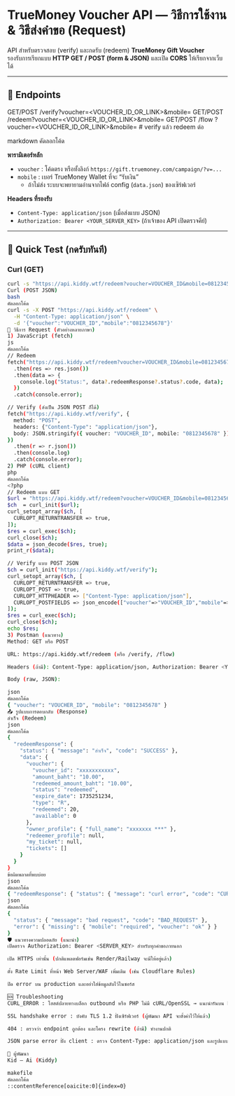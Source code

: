 # TrueMoney Voucher API — วิธีการใช้งาน & วิธีส่งคำขอ (Request)

API สำหรับตรวจสอบ (verify) และกดรับ (redeem) **TrueMoney Gift Voucher**  
รองรับการเรียกแบบ **HTTP GET / POST (form & JSON)** และเปิด **CORS** ให้เรียกจากเว็บได้

---

## 📌 Endpoints

GET/POST /verify?voucher=<VOUCHER_ID_OR_LINK>&mobile=<MOBILE>
GET/POST /redeem?voucher=<VOUCHER_ID_OR_LINK>&mobile=<MOBILE>
GET/POST /flow ?voucher=<VOUCHER_ID_OR_LINK>&mobile=<MOBILE> # verify แล้ว redeem ต่อ

markdown
คัดลอกโค้ด

**พารามิเตอร์หลัก**
- `voucher` : โค้ดตรง หรือทั้งลิงก์ `https://gift.truemoney.com/campaign/?v=...`
- `mobile`  : เบอร์ TrueMoney Wallet ที่จะ “รับเงิน”
  - ถ้าไม่ส่ง ระบบจะพยายามอ่านจากไฟล์ config (`data.json`) ของเซิร์ฟเวอร์

**Headers ที่รองรับ**
- `Content-Type: application/json` (เมื่อส่งแบบ JSON)
- `Authorization: Bearer <YOUR_SERVER_KEY>` (ถ้าเจ้าของ API เปิดตรวจคีย์)

---

## 🧪 Quick Test (กดรับทันที)

### Curl (GET)
```bash
curl -s "https://api.kiddy.wtf/redeem?voucher=VOUCHER_ID&mobile=0812345678"
Curl (POST JSON)
bash
คัดลอกโค้ด
curl -s -X POST "https://api.kiddy.wtf/redeem" \
  -H "Content-Type: application/json" \
  -d '{"voucher":"VOUCHER_ID","mobile":"0812345678"}'
🔧 วิธีการ Request (ตัวอย่างหลายภาษา)
1) JavaScript (fetch)
js
คัดลอกโค้ด
// Redeem
fetch("https://api.kiddy.wtf/redeem?voucher=VOUCHER_ID&mobile=0812345678")
  .then(res => res.json())
  .then(data => {
    console.log("Status:", data?.redeemResponse?.status?.code, data);
  })
  .catch(console.error);

// Verify (ส่งเป็น JSON POST ก็ได้)
fetch("https://api.kiddy.wtf/verify", {
  method: "POST",
  headers: {"Content-Type": "application/json"},
  body: JSON.stringify({ voucher: "VOUCHER_ID", mobile: "0812345678" })
})
  .then(r => r.json())
  .then(console.log)
  .catch(console.error);
2) PHP (cURL client)
php
คัดลอกโค้ด
<?php
// Redeem แบบ GET
$url = "https://api.kiddy.wtf/redeem?voucher=VOUCHER_ID&mobile=0812345678";
$ch  = curl_init($url);
curl_setopt_array($ch, [
  CURLOPT_RETURNTRANSFER => true,
]);
$res = curl_exec($ch);
curl_close($ch);
$data = json_decode($res, true);
print_r($data);

// Verify แบบ POST JSON
$ch = curl_init("https://api.kiddy.wtf/verify");
curl_setopt_array($ch, [
  CURLOPT_RETURNTRANSFER => true,
  CURLOPT_POST => true,
  CURLOPT_HTTPHEADER => ["Content-Type: application/json"],
  CURLOPT_POSTFIELDS => json_encode(["voucher"=>"VOUCHER_ID","mobile"=>"0812345678"], JSON_UNESCAPED_UNICODE)
]);
$res = curl_exec($ch);
curl_close($ch);
echo $res;
3) Postman (แนวทาง)
Method: GET หรือ POST

URL: https://api.kiddy.wtf/redeem (หรือ /verify, /flow)

Headers (ถ้ามี): Content-Type: application/json, Authorization: Bearer <YOUR_SERVER_KEY>

Body (raw, JSON):

json
คัดลอกโค้ด
{ "voucher": "VOUCHER_ID", "mobile": "0812345678" }
📤 รูปแบบการตอบกลับ (Response)
สำเร็จ (Redeem)
json
คัดลอกโค้ด
{
  "redeemResponse": {
    "status": { "message": "สำเร็จ", "code": "SUCCESS" },
    "data": {
      "voucher": {
        "voucher_id": "xxxxxxxxxxx",
        "amount_baht": "10.00",
        "redeemed_amount_baht": "10.00",
        "status": "redeemed",
        "expire_date": 1735251234,
        "type": "R",
        "redeemed": 20,
        "available": 0
      },
      "owner_profile": { "full_name": "xxxxxxx ***" },
      "redeemer_profile": null,
      "my_ticket": null,
      "tickets": []
    }
  }
}
ข้อผิดพลาดที่พบบ่อย
json
คัดลอกโค้ด
{ "redeemResponse": { "status": { "message": "curl error", "code": "CURL_ERROR" }, "data": null } }
json
คัดลอกโค้ด
{
  "status": { "message": "bad request", "code": "BAD_REQUEST" },
  "error": { "missing": { "mobile": "required", "voucher": "ok" } }
}
🛡️ แนวทางความปลอดภัย (แนะนำ)
เปิดตรวจ Authorization: Bearer <SERVER_KEY> สำหรับทุกคำขอภายนอก

เปิด HTTPS เท่านั้น (ปกติแพลตฟอร์มเช่น Render/Railway จะมีให้อยู่แล้ว)

ตั้ง Rate Limit ที่หน้า Web Server/WAF เพิ่มเติม (เช่น Cloudflare Rules)

ปิด error บน production และอย่าใส่ข้อมูลลับไว้ในซอร์ส

🆘 Troubleshooting
CURL_ERROR : โฮสต์ปลายทางบล็อก outbound หรือ PHP ไม่มี cURL/OpenSSL → แนะนำรันบน Render/Railway/VPS

SSL handshake error : บังคับ TLS 1.2 ฝั่งเซิร์ฟเวอร์ (ผู้พัฒนา API จะตั้งค่าไว้ให้แล้ว)

404 : ตรวจว่า endpoint ถูกต้อง และโครง rewrite (ถ้ามี) ทำงานปกติ

JSON parse error ฝั่ง client : ตรวจ Content-Type: application/json และรูปแบบ JSON

👤 ผู้พัฒนา
Kid – Ai (Kiddy)

makefile
คัดลอกโค้ด
::contentReference[oaicite:0]{index=0}
